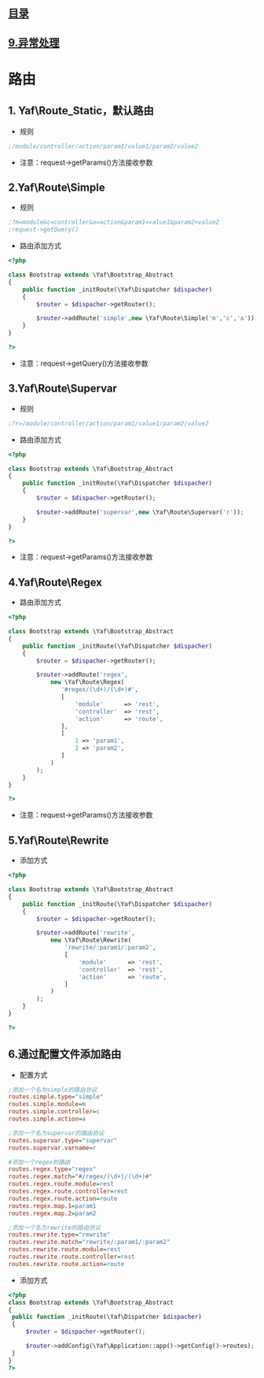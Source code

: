 ## [目录](https://github.com/jhq0113/yafr/blob/master/docs/index.md)

## [9.异常处理](https://github.com/jhq0113/yafr/blob/master/docs/yaf/9.异常处理.md)

# 路由

## 1. Yaf\Route_Static，默认路由
* 规则

```ini
;/module/controller/action/param1/value1/param2/value2
```

* 注意：request->getParams()方法接收参数

## 2.Yaf\Route\Simple 

* 规则
```ini
;?m=module&c=controller&a=action&param1=value1&param2=value2
;request->getQuery()

```

* 路由添加方式

```php
<?php

class Bootstrap extends \Yaf\Bootstrap_Abstract
{
    public function _initRoute(\Yaf\Dispatcher $dispacher)
    {
        $router = $dispacher->getRouter();

        $router->addRoute('simple',new \Yaf\Route\Simple('m','c','a'));
    }
}

?>
```

* 注意：request->getQuery()方法接收参数

## 3.Yaf\Route\Supervar

* 规则
```ini
;?r=/module/controller/action/param1/value1/param2/value2
```

* 路由添加方式
```php
<?php

class Bootstrap extends \Yaf\Bootstrap_Abstract
{
    public function _initRoute(\Yaf\Dispatcher $dispacher)
    {
        $router = $dispacher->getRouter();

        $router->addRoute('supervar',new \Yaf\Route\Supervar('r'));
    }
}

?>
```

* 注意：request->getParams()方法接收参数

## 4.Yaf\Route\Regex

* 路由添加方式
```php
<?php

class Bootstrap extends \Yaf\Bootstrap_Abstract
{
    public function _initRoute(\Yaf\Dispatcher $dispacher)
    {
        $router = $dispacher->getRouter();

        $router->addRoute('regex',
            new \Yaf\Route\Regex(
               '#regex/(\d+)/(\d+)#',
               [
                   'module'      => 'rest',
                   'controller'  => 'rest',
                   'action'      => 'route',
               ],
               [
                   1 => 'param1',
                   2 => 'param2',
               ]
            )
        );
    }
}

?>
```


* 注意：request->getParams()方法接收参数

## 5.Yaf\Route\Rewrite

* 添加方式
```php
<?php

class Bootstrap extends \Yaf\Bootstrap_Abstract
{
    public function _initRoute(\Yaf\Dispatcher $dispacher)
    {
        $router = $dispacher->getRouter();

        $router->addRoute('rewrite',
            new \Yaf\Route\Rewrite(
                'rewrite/:param1/:param2',
                [
                    'module'      => 'rest',
                    'controller'  => 'rest',
                    'action'      => 'route',
                ]
            )
        );
    }
}

?>
```

## 6.通过配置文件添加路由

* 配置方式
```ini
;添加一个名为simple的路由协议
routes.simple.type="simple"
routes.simple.module=m
routes.simple.controller=c
routes.simple.action=a

;添加一个名为supervar的路由协议
routes.supervar.type="supervar"
routes.supervar.varname=r

#添加一个regex的路由
routes.regex.type="regex"
routes.regex.match="#/regex/(\d+)/(\d+)#"
routes.regex.route.module=rest
routes.regex.route.controller=rest
routes.regex.route.action=route
routes.regex.map.1=param1
routes.regex.map.2=param2

;添加一个名为rewrite的路由协议
routes.rewrite.type="rewrite"
routes.rewrite.match="rewrite/:param1/:param2"
routes.rewrite.route.module=rest
routes.rewrite.route.controller=rest
routes.rewrite.route.action=route
```

* 添加方式
```php
<?php
class Bootstrap extends \Yaf\Bootstrap_Abstract
{
 public function _initRoute(\Yaf\Dispatcher $dispacher)
 {
     $router = $dispacher->getRouter();

     $router->addConfig(\Yaf\Application::app()->getConfig()->routes);
 }
}
?>
```





